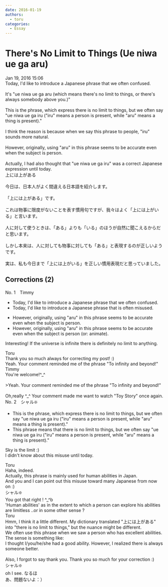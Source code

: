 ```yaml
---
date: 2016-01-19
authors:
  - toru
categories:
  - Essay
---
```


<h1 id="subject_show">There's No Limit to Things (Ue niwa ue ga aru)</h1>
<div class="date">Jan 19, 2016 15:06</div>
<div id="post"><div id="body_show_ori">
Today, I'd like to introduce a Japanese phrase that we often confused.<br/><br/>It's "ue niwa ue ga aru (which means there's no limit to things, or there's always somebody above you.)"<br/><br/>This is the phrase, which express there is no limit to things, but we often say "ue niwa ue ga iru ("iru" means a person is present, while "aru" means a thing is present)."<br/><br/>I think the reason is because when we say this phrase to people, "iru" sounds more natural.<br/><br/>However, originally, using "aru" in this phrase seems to be accurate even when the subject is person.<br/><br/>Actually, I had also thought that "ue niwa ue ga iru" was a correct Japanese expression until today.
</div></div>

<!-- more -->

<div id="post_ja"><div id="body_show_mo">
上には上がある<br/><br/>今日は、日本人がよく間違える日本語を紹介します。<br/><br/>「上には上がある」です。<br/><br/>これは物事に限度がないことを表す慣用句ですが、我々はよく「上には上がいる」と言います。<br/><br/>人に対して使うときは、「ある」よりも「いる」のほうが自然に聞こえるからだと思います。<br/><br/>しかし本来は、人に対しても物事に対しても「ある」と表現するのが正しいようです。<br/><br/>実は、私も今日まで「上には上がいる」を正しい慣用表現だと思っていました。
</div></div>

## Corrections (2)
<div id="block"><div class="first_name"> No. 1　<span class="just_name">Timmy</span></div><div id="block2">
<ul class="correction_field">
<li class="incorrect">Today, I'd like to introduce a Japanese phrase that we often confused.</li>
<li class="corrected correct">
Today, I'd like to introduce a Japanese phrase that <span class="f_blue">is</span> often <span class="f_blue">mis</span>used.
</li>
</ul>
<ul class="correction_field">
<li class="incorrect">However, originally, using "aru" in this phrase seems to be accurate even when the subject is person.</li>
<li class="corrected correct">
However, originally, using "aru" in this phrase seems to be accurate even when the subject is person (or: <span class="f_blue">animate</span>).
</li>
</ul>
<p class="comment_small">
 Interesting! If the universe is infinite there is definitely no limit to anything.
</p>

</div><div class="name"><span class="just_name">Toru</span><br>
Thank you so much always for correcting my post! :)<br/>Yeah. Your comment reminded me of the phrase "To infinity and beyond!"
</div>
<div class="name"><span class="just_name">Timmy</span><br>
You're welcome!^_^<br/><br/>&gt;Yeah. Your comment reminded me of the phrase "To infinity and beyond!"<br/><br/>Oh,really ^_^ Your comment made me want to watch "Toy Story" once again.
</div>
</div>
<div id="block"><div class="first_name"> No. 2　<span class="just_name">シャル❇️</span></div><div id="block2">
<ul class="correction_field">
<li class="incorrect">This is the phrase, which express there is no limit to things, but we often say "ue niwa ue ga iru ("iru" means a person is present, while "aru" means a thing is present)."</li>
<li class="corrected correct">
This phrase means that there is no limit to things, but we often say "ue niwa ue ga iru ("iru" means a person is present, while "aru" means a thing is present)."
</li>
</ul>
<p class="comment_small">
 Sky is the limit :)
 <br/>
 I didn't know about this misuse until today.
</p>

</div><div class="name"><span class="just_name">Toru</span><br>
Haha, indeed.<br/>Actually, this phrase is mainly used for human abilities in Japan.<br/>And you and I can point out this misuse toward many Japanese from now on :)
</div>
<div class="name"><span class="just_name">シャル❇️</span><br>
You got that right ! ^_^b<br/>'Human abilities' as in the extent to which a person can explore his abilities are limitless ..or in some other sense ? 
</div>
<div class="name"><span class="just_name">Toru</span><br>
Hmm, I think it a little different. My dictionary translated "上には上がある" into "there is no limit to things," but the nuance might be different.<br/>We often use this phrase when we saw a person who has excellent abilities. The sense is something like:<br/>I thought I/you/he/she had a good ability. However, I realized there is always someone  better.<br/><br/>Also, I forgot to say thank you. Thank you so much for your correction :)
</div>
<div class="name"><span class="just_name">シャル❇️</span><br>
oh I see. なるほ<br/>あ、問題ないよ：）
</div>
</div>
